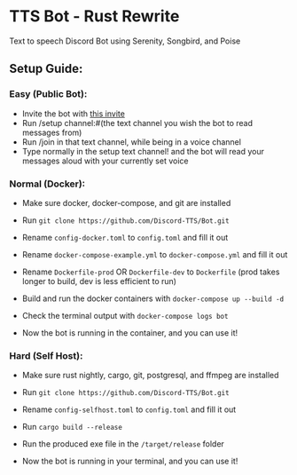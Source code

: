 # TTS Bot - Rust Rewrite

Text to speech Discord Bot using Serenity, Songbird, and Poise

## Setup Guide:
### Easy (Public Bot):
- Invite the bot with [this invite](https://bit.ly/TTSBotSlash)
- Run /setup channel:#(the text channel you wish the bot to read messages from)
- Run /join in that text channel, while being in a voice channel
- Type normally in the setup text channel! and the bot will read your messages aloud with your currently set voice

### Normal (Docker):
- Make sure docker, docker-compose, and git are installed
- Run `git clone https://github.com/Discord-TTS/Bot.git`
- Rename `config-docker.toml` to `config.toml` and fill it out
- Rename `docker-compose-example.yml` to `docker-compose.yml` and fill it out
- Rename `Dockerfile-prod` OR `Dockerfile-dev` to `Dockerfile`
(prod takes longer to build, dev is less efficient to run)

- Build and run the docker containers with `docker-compose up --build -d`
- Check the terminal output with `docker-compose logs bot`
- Now the bot is running in the container, and you can use it!

### Hard (Self Host):
- Make sure rust nightly, cargo, git, postgresql, and ffmpeg are installed
- Run `git clone https://github.com/Discord-TTS/Bot.git`
- Rename `config-selfhost.toml` to `config.toml` and fill it out

- Run `cargo build --release`
- Run the produced exe file in the `/target/release` folder
- Now the bot is running in your terminal, and you can use it!
